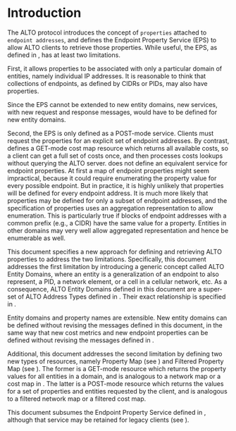# Introduction

The ALTO protocol [](#RFC7285) introduces the concept of `properties` attached
to `endpoint addresses`, and defines the Endpoint Property Service (EPS) to
allow ALTO clients to retrieve those properties. While useful, the EPS, as defined
in [](#RFC7285), has at least two limitations.

First, it allows properties to be associated with only a particular domain of
entities, namely individual IP addresses. It is reasonable to think that
collections of endpoints, as defined by CIDRs [](#RFC4632) or PIDs, may also
have properties.
<!-- Furthermore, a recent proposal
[](#I-D.ietf-alto-path-vector) has suggested new classes of entities
(ANE) with properties. -->
Since the EPS cannot be extended to new entity domains,
new services, with new request and response messages, would have to be
defined for new entity domains.

Second, the EPS is only defined as a POST-mode service. Clients must request the
properties for an explicit set of endpoint addresses. By contrast, [](#RFC7285) defines a
GET-mode cost map resource which returns all available costs, so a client can
get a full set of costs once, and then processes costs lookups without querying
the ALTO server. [](#RFC7285) does not define an equivalent service for endpoint
properties. At first a map of endpoint properties might seem impractical, because it could require
enumerating the property value for every possible endpoint. But in practice, it
is highly unlikely that properties will be defined for every endpoint address. It is much
more likely that properties may be defined for only a subset of endpoint addresses, and
the specification of properties uses an aggregation representation to allow enumeration. 
This is particularly true if blocks of endpoint addresses with a common prefix (e.g., a CIDR) 
have the same value for a property. Entities in other domains may very well allow aggregated
representation and hence be enumerable as well.

This document specifies a new approach for defining and retrieving ALTO properties to address the two 
limitations. Specifically, this document addresses the first limitation by introducing a generic 
concept called ALTO Entity Domains, where an entity is a generalization of an endpoint to also 
represent, a PID, a network element, or a cell in a cellular network, etc. As a consequence, ALTO 
Entity Domains defined in this document are a super-set of ALTO Address Types defined in [](#RFC7285).
Their exact relationship is specified in [](#consistency-procedure).

Entity domains and property names are extensible. New entity domains can be
defined without revising the messages defined in this document, in the same way
that new cost metrics and new endpoint properties can be defined without
revising the messages defined in [](#RFC7285).

Additional, this document addresses the second limitation by defining two new types of resources, 
namely Property Map (see [](#prop-map)) and Filtered Property Map (see [](#filter-prop-map)). The
former is a GET-mode resource which returns the property values for all entities
in a domain, and is analogous to a network map or a cost map in [](#RFC7285).
The latter is a POST-mode resource which returns the values for a set of
properties and entities requested by the client, and is analogous to a filtered
network map or a filtered cost map.

<!-- FIXME: Although it is understandable to clarify the property map can
represent generic entity domains, it is still not a good idea to introduce ANEs
and cells here. Because it may conduct dependency loop. -->

This document subsumes the Endpoint Property Service defined in [](#RFC7285),
although that service may be retained for legacy clients (see [](#legacy)).
